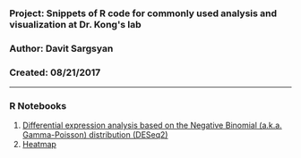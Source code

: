 ### Project: Snippets of R code for commonly used analysis and visualization at Dr. Kong's lab 
### Author: Davit Sargsyan  
### Created: 08/21/2017

---

### R Notebooks
1. [Differential expression analysis based on the Negative Binomial (a.k.a. Gamma-Poisson) distribution (DESeq2)](http://htmlpreview.github.com/?https://github.com/KongLabRUSP/snippets/blob/master/rnotebook/counts_deseq2.nb.html)   
2. [Heatmap](http://htmlpreview.github.com/?https://github.com/KongLabRUSP/snippets/blob/master/rnotebook/ggplot_heatmap.nb.html)    

